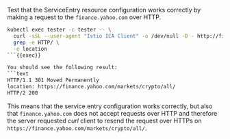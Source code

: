Test that the ServiceEntry resource configuration works correctly by making a request
to the `finance.yahoo.com` over HTTP.

```bash
kubectl exec tester -c tester -- \
  curl -sSL --user-agent "Istio ICA Client" -o /dev/null -D - http://finance.yahoo.com/markets/crypto/all/ | \
  grep -e HTTP/ \
  -e location
```{{exec}}

You should see the following result:
```text
HTTP/1.1 301 Moved Permanently
location: https://finance.yahoo.com/markets/crypto/all/
HTTP/2 200
```

This means that the service entry configuration works correctly, but also that `finance.yahoo.com` does not accept
requests over HTTP and therefore the server requested *curl* client to resend the
request over HTTPs on `https://finance.yahoo.com/markets/crypto/all/`.
